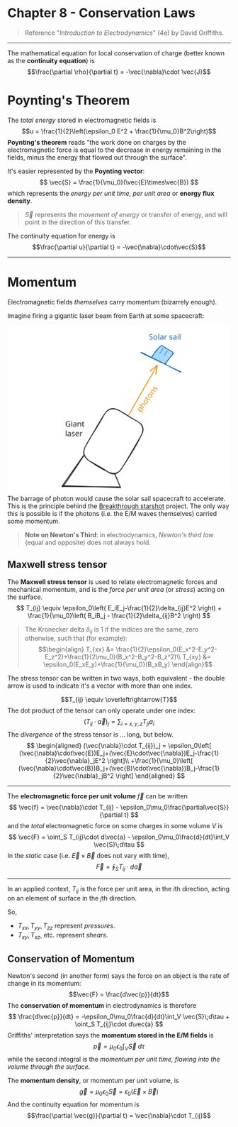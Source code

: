 # Chapter 8 - Conservation Laws

> Reference "*Introduction to Electrodynamics*" (4e) by David Griffiths.

---

The mathematical equation for local conservation of charge (better known as the **continuity equation**) is
$$\frac{\partial \rho}{\partial t} = -\vec{\nabla}\cdot \vec{J}$$

# Poynting's Theorem

The *total energy* stored in electromagnetic fields is
$$u = \frac{1}{2}\left(\epsilon_0 E^2 + \frac{1}{\mu_0}B^2\right)$$
**Poynting's theorem** reads "the work done on charges by the electromagnetic force is equal to the decrease in energy remaining in the fields, minus the energy that flowed out through the surface". 

It's easier represented by the **Poynting vector**:
$$
\vec{S} = \frac{1}{\mu_0}(\vec{E}\times\vec{B})
$$
which represents the *energy per unit time, per unit area* or **energy flux density**. 
> $\vec{S}$ represents the *movement of energy* or transfer of energy, and will point in the direction of this transfer.

The continuity equation for energy is
$$\frac{\partial u}{\partial t} = -\vec{\nabla}\cdot\vec{S}$$

---

# Momentum

Electromagnetic fields *themselves* carry momentum (bizarrely enough). 

Imagine firing a gigantic laser beam from Earth at some spacecraft:

![](images/chapter8/solar-sail.svg)The barrage of photon would cause the solar sail spacecraft to accelerate. This is the principle behind the [Breakthrough starshot](https://en.wikipedia.org/wiki/Breakthrough_Starshot) project. The only way this is possible is if the photons (i.e. the E/M waves themselves) carried some momentum.

> **Note on Newton's Third**: in electrodynamics, *Newton's third law* (equal and opposite) does not always hold. 


## Maxwell stress tensor

The **Maxwell stress tensor** is used to relate electromagnetic forces and mechanical momentum, and is the *force per unit area* (or *stress*) acting on the surface. 
$$
T_{ij} \equiv \epsilon_0\left( E_iE_j-\frac{1}{2}\delta_{ij}E^2 \right) + \frac{1}{\mu_0}\left( B_iB_j - \frac{1}{2}\delta_{ij}B^2 \right)
$$
> The Kronecker delta $\delta_{ij}$ is 1 if the indices are the same, zero otherwise, such that (for example):
> $$\begin{align}
T_{xx} &= \frac{1}{2}\epsilon_0(E_x^2-E_y^2-E_z^2)+\frac{1}{2\mu_0}(B_x^2-B_y^2-B_z^2)\\
T_{xy} &= \epsilon_0(E_xE_y)+\frac{1}{\mu_0}(B_xB_y)
\end{align}$$

The stress tensor can be written in two ways, both equivalent - the double arrow is used to indicate it's a vector with more than one index. 

$$T_{ij} \equiv \overleftrightarrow{T}$$
The dot product of the tensor can only operate under one index:
$$(T_{ij}\cdot \vec{a})_j = \sum_{i={x,y,z}} T_{ji}a_i$$
The *divergence* of the stress tensor is ... long, but below.
$$
\begin{aligned}
(\vec{\nabla}\cdot T_{ij})_j = \epsilon_0\left[ (\vec{\nabla}\cdot\vec{E})E_j+(\vec{E}\cdot\vec{\nabla})E_j-\frac{1}{2}\vec{\nabla}_jE^2 \right]\\
+\frac{1}{\mu_0}\left[ (\vec{\nabla}\cdot\vec{B})B_j+(\vec{B}\cdot\vec{\nabla})B_j-\frac{1}{2}\vec{\nabla}_jB^2 \right]
\end{aligned}
$$

---

The **electromagnetic force per unit volume** $\vec{f}$ can be written
$$
\vec{f} = \vec{\nabla}\cdot T_{ij} - \epsilon_0\mu_0\frac{\partial\vec{S}}{\partial t}
$$
and the *total* electromagnetic force on some charges in some volume $V$ is
$$
\vec{F} = \oint_S T_{ij}\cdot d\vec{a} - \epsilon_0\mu_0\frac{d}{dt}\int_V \vec{S}\;d\tau
$$
In the *static* case (i.e. $\vec{E}\times\vec{B}$ does not vary with time),
$$\vec{F} = \oint_S T_{ij}\cdot d\vec{a}$$

---

In an applied context, $T_{ij}$ is the force per unit area, in the $i$th direction, acting on an element of surface in the $j$th direction. 

So,
- $T_{xx},T_{yy}, T_{zz}$ represent *pressures*.
- $T_{xy}, T_{xz},$ etc. represent *shears*.

## Conservation of Momentum

Newton's second (in another form) says the force on an object is the rate of change in its momentum:
$$\vec{F} = \frac{d\vec{p}}{dt}$$
The **conservation of momentum** in electrodynamics is therefore
$$
\frac{d\vec{p}}{dt} = -\epsilon_0\mu_0\frac{d}{dt}\int_V \vec{S}\;d\tau + \oint_S T_{ij}\cdot d\vec{a}
$$
Griffiths' interpretation says the **momentum stored in the E/M fields** is 
$$\vec{p} = \mu_0\epsilon_0\int_V\vec{S}\;d\tau$$
while the second integral is the *momentum per unit time, flowing into the volume through the surface*.

The **momentum density**, or momentum per unit volume, is
$$\vec{g} = \mu_0\epsilon_0\vec{S} = \epsilon_0(\vec{E}\times\vec{B})$$
And the continuity equation for momentum is 
$$\frac{\partial \vec{g}}{\partial t} = \vec{\nabla}\cdot T_{ij}$$